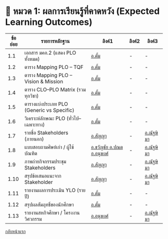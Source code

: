 # 📘 หมวด 1: ผลการเรียนรู้ที่คาดหวัง (Expected Learning Outcomes)

| ข้อย่อย | รายการหลักฐาน                              | ลิงค์1     | ลิงค์2 | ลิงค์3     |
|---------|----------------------------------------------|--------------------------|--------------------|------------------|
| 1.1   | เอกสาร มคอ.2 (แสดง PLO ทั้งหมด)           | [อ.ตั้ม](https://drive.google.com/file/d/1NjomqE3HwCC5Nan0lJiiT3iIgMzSSnzF/view?usp=drive_link) | -                  | -                |
| 1.2   | ตาราง Mapping PLO – TQF                      | [อ.ตั้ม](https://github.com/CPE-RMUTL/.github/blob/main/profile/evidence/1-expected-learning-outcomes/mapping-plo-tqf.md) | -                  | -                |
| 1.3   | ตาราง Mapping PLO – Vision & Mission         | [อ.ตั้ม](https://github.com/CPE-RMUTL/.github/blob/main/profile/evidence/1-expected-learning-outcomes/mapping-plo-tqf.md) | -                  | -                |
| 1.4   | ตาราง CLO–PLO Matrix (รวมทุกวิชา)           | [อ.ตั้ม](https://github.com/CPE-RMUTL/.github/blob/main/profile/evidence/1-expected-learning-outcomes/mapping-plo-clo.md) | -                  | -                |
| 1.5   | ตารางแบ่งประเภท PLO (Generic vs Specific)   | [อ.ตั้ม](https://github.com/CPE-RMUTL/.github/blob/main/profile/evidence/1-expected-learning-outcomes/mapping-plo-generic-specific.md) | -                  | -                |
| 1.6   | วิเคราะห์ลักษณะ PLO (ทั่วไป–เฉพาะทาง)     | [อ.ตั้ม](https://github.com/CPE-RMUTL/.github/blob/main/profile/evidence/1-expected-learning-outcomes/PLO-Analysis.md) | -                  | -                |
| 1.7   | รายชื่อ Stakeholders (ภายนอก)              | [อ.สัญญา](#)             | -                  | [อ.ณัฐษิมา](https://docs.google.com/forms/d/1ofUJCMfD7c8RZlENbcuFYS6GMFs-qvcxoqSlTfxkXtY/viewanalytics) |
| 1.8   | แบบสอบถามศิษย์เก่า / ผู้ใช้บัณฑิต         | [อ.ขวัญชัย อ.ปณต อ.อนุพงศ์](https://drive.google.com/drive/folders/1XkNPNlcqqMIbOXD5Pwlp4rhqhDN4Npzd?usp=sharing) | -                  | [อ.ณัฐษิมา](https://docs.google.com/forms/d/e/1FAIpQLSf7-Oq4cBuMGpzWteghDjU8d6HdlBUNDUDILsZh5jgnPw0U3Q/viewform?usp=header) |
| 1.9   | ภาพถ่ายกิจกรรมประชุม Stakeholders          | [อ.สัญญา](#)             | -                  | [อ.ณัฐษิมา](https://livermutlac.sharepoint.com/:f:/s/teams-CPETCRMUTLTak-/Eo5NCh1BD_NKq0JPS3APDDsBCkuD826lqz0uBfs7JNrsSg?e=cyns4C) |
| 1.10   | สรุปข้อเสนอแนะจาก Stakeholder              | [อ.สัญญา](#)             | -                  | [อ.ณัฐษิมา](https://docs.google.com/forms/d/1ofUJCMfD7c8RZlENbcuFYS6GMFs-qvcxoqSlTfxkXtY/viewanalytics) |
| 1.11   | รายงานผลการประเมิน YLO (รายปี)             | [อ.ตั้ม](https://lookerstudio.google.com/reporting/89f6bb57-0f55-4bcc-93c1-2485d20a440e) | -                  | -                |
| 1.12   | สรุปผลสัมฤทธิ์ของนักศึกษา                   | [อ.ตั้ม](https://github.com/CPE-RMUTL/.github/blob/main/profile/evidence/1-expected-learning-outcomes/Student-Achievement-Summary.md) | -                  | -                |
| 1.13   | รายงานสหกิจศึกษา / โครงงานวิศวกรรม       | [อ.อนุพงศ์](https://docs.google.com/document/d/1UOSj-FL_zzxLfIT7yhqAeo9cl-nNckFlpF14XgEkdzw/edit?usp=sharing) | -                  | [อ.ณัฐษิมา](https://livermutlac.sharepoint.com/:f:/s/teams-CPETCRMUTLTak-/Eqoqg-R2GWJAuVEnCHb6gdEB0SbxrrvS9NoE3nkkswULzA?e=VNvmTY) |



[กลับหน้าแรก](https://github.com/CPE-RMUTL/.github/blob/main/profile/README.md)

